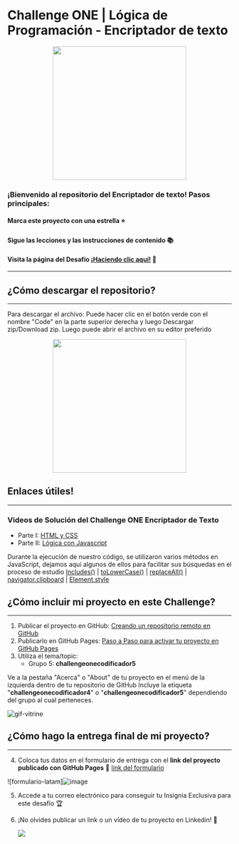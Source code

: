 # Challenge ONE | Lógica de Programación - Encriptador de texto

<p align="center" >
     <img width="300" heigth="200" src="https://user-images.githubusercontent.com/91544872/157673573-5e781ce9-601c-4ea3-9db1-b60bebf717aa.png">
</p>

### ¡Bienvenido al repositorio del Encriptador de texto! Pasos principales:

#### Marca este proyecto con una estrella ⭐

#### Sigue las lecciones y las instrucciones de contenido 📚

#### Visita la página del Desafío [¡Haciendo clic aquí!](https://www.aluracursos.com/challenges/challenge-one-logica) 📃

---

## ¿Cómo descargar el repositorio?

---

Para descargar el archivo: Puede hacer clic en el botón verde con el nombre "Code" en la parte superior derecha y luego Descargar zip/Download zip. Luego puede abrir el archivo en su editor preferido

<p align="center" >
     <img width="300" heigth="200" src="https://user-images.githubusercontent.com/101413385/185686126-23339f8c-ecf9-44b8-9c52-996c50750254.png">
</p>

## Enlaces útiles!

---

### Videos de Solución del Challenge ONE Encriptador de Texto

- Parte I: [HTML y CSS](https://www.youtube.com/watch?v=oQgt8BF2wAg)
- Parte II: [Lógica con Javascript](https://www.youtube.com/watch?v=DVjp-TJihAM)

Durante la ejecución de nuestro código, se utilizaron varios métodos en JavaScript, dejamos aquí algunos de ellos para facilitar sus búsquedas en el proceso de estudio
[Includes()](https://developer.mozilla.org/pt-BR/docs/Web/JavaScript/Reference/Global_Objects/Array/includes) |
[toLowerCase()](https://developer.mozilla.org/pt-BR/docs/Web/JavaScript/Reference/Global_Objects/String/toLowerCase) |
[replaceAll()](https://developer.mozilla.org/pt-BR/docs/Web/JavaScript/Reference/Global_Objects/String/replaceAll) |
[navigator.clipboard](https://developer.mozilla.org/en-US/docs/Mozilla/Add-ons/WebExtensions/Interact_with_the_clipboard) |
[Element.style](https://www.w3schools.com/jsref/dom_obj_style.asp)

## ¿Cómo incluir mi proyecto en este Challenge?

---

1. Publicar el proyecto en GitHub: [Creando un repositorio remoto en GitHub](https://www.aluracursos.com/blog/creando-repositorio-remoto-en-github?utm_source=gnarus&utm_medium=timeline)
2. Publicarlo en GitHub Pages: [Paso a Paso para activar tu proyecto en GitHub Pages](https://www.aluracursos.com/blog/github-pages)
3. Utiliza el tema/topic:
   - Grupo 5: **challengeonecodificador5**

Ve a la pestaña "Acerca" o "About" de tu proyecto en el menú de la izquierda dentro de tu repositorio de GitHub
Incluye la etiqueta "**challengeonecodificador4**" o "**challengeonecodificador5**" dependiendo del grupo al cual perteneces.

![gif-vitrine](https://user-images.githubusercontent.com/91544872/153601047-62aee6cb-e3cf-42b3-92c3-7130c996113f.gif)

## ¿Cómo hago la entrega final de mi proyecto?

---

4. Coloca tus datos en el formulario de entrega con el **link del proyecto publicado con GitHub Pages**
   🔹 [link del formulario](https://lp.alura.com.br/alura-latam-entrega-challenge-one-esp)

![formulario-latam]![image](https://user-images.githubusercontent.com/92184087/208179417-7965c06e-21d6-4174-b76a-95ec648edc00.png)

5. Accede a tu correo electrónico para conseguir tu Insignia Exclusiva para este desafío 🏆
6. ¡No olvides publicar un link o un vídeo de tu proyecto en Linkedin! 🏁

   <a href="https://www.linkedin.com/company/alura-latam/mycompany/" target="_blank"><img src="https://img.shields.io/badge/-LinkedIn-%230077B5?style=for-the-badge&logo=linkedin&logoColor=white" target="_blank"></a>
